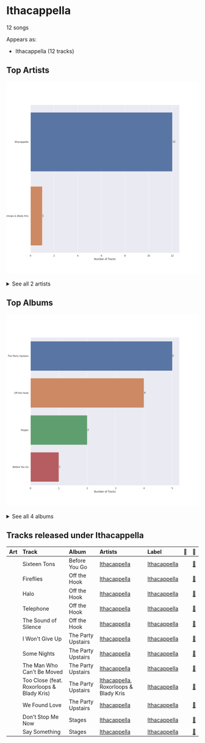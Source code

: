 # Ithacappella

12 songs

Appears as:
- Ithacappella (12 tracks)

## Top Artists

![Bar chart of top 2 artists](../images/labels/ithacappella/artists.png)


<details>
<summary>See all 2 artists</summary>

|   Number of Tracks | Art                                                                                              | Artist                                     | 🔗                                                           |
|-------------------:|:-------------------------------------------------------------------------------------------------|:-------------------------------------------|:------------------------------------------------------------|
|                 12 | <img src="https://i.scdn.co/image/ab6761610000e5ebd7125855c1ecfb7680363db7" alt="" width="50" /> | [Ithacappella](../artists/ithacappella.md) | [🔗](https://open.spotify.com/artist/5bPTIGQvxRNjr6wl9yyAct) |
|                  1 | <img src="nan" alt="" width="50" />                                                              | Roxorloops & Blady Kris                    | [🔗](https://open.spotify.com/artist/6HRJOlHBoo07WcZdXZAADI) |

</details>


## Top Albums

![Bar chart of top 4 albums in](../images/labels/ithacappella/albums.png)


<details>
<summary>See all 4 albums</summary>

|   Number of Tracks | Art                                                                                              | Album              | 🔗                                                          |
|-------------------:|:-------------------------------------------------------------------------------------------------|:-------------------|:-----------------------------------------------------------|
|                  5 | <img src="https://i.scdn.co/image/ab67616d0000b273bcad2453bb8a140067a4d4e2" alt="" width="50" /> | The Party Upstairs | [🔗](https://open.spotify.com/album/2AIAKP2FxbYNjmwQgAkqZz) |
|                  4 | <img src="https://i.scdn.co/image/ab67616d0000b2733c8896f56a068816ef63165b" alt="" width="50" /> | Off the Hook       | [🔗](https://open.spotify.com/album/1wfYTTpHsGxvIjDwsPLAAC) |
|                  2 | <img src="https://i.scdn.co/image/ab67616d0000b27379b679128839141600389209" alt="" width="50" /> | Stages             | [🔗](https://open.spotify.com/album/3mnYoDcAHKx6uA91f7rtAa) |
|                  1 | <img src="https://i.scdn.co/image/ab67616d0000b2733292818e78cd81fa4ba67fd2" alt="" width="50" /> | Before You Go      | [🔗](https://open.spotify.com/album/00x5MddnbpBoWJWtubLhHH) |

</details>


## Tracks released under Ithacappella

| Art                                                                                              | Track                                     | Album              | Artists                                                             | Label                           | 💚   | 🔗                                                          |
|:-------------------------------------------------------------------------------------------------|:------------------------------------------|:-------------------|:--------------------------------------------------------------------|:--------------------------------|:----|:-----------------------------------------------------------|
| <img src="https://i.scdn.co/image/ab67616d0000b2733292818e78cd81fa4ba67fd2" alt="" width="50" /> | Sixteen Tons                              | Before You Go      | [Ithacappella](../artists/ithacappella.md)                          | [Ithacappella](ithacappella.md) |     | [🔗](https://open.spotify.com/track/1eBmRgj1SjBwnRYMImzhg5) |
| <img src="https://i.scdn.co/image/ab67616d0000b2733c8896f56a068816ef63165b" alt="" width="50" /> | Fireflies                                 | Off the Hook       | [Ithacappella](../artists/ithacappella.md)                          | [Ithacappella](ithacappella.md) |     | [🔗](https://open.spotify.com/track/32Z70Jce3icBWnVZrZHt68) |
| <img src="https://i.scdn.co/image/ab67616d0000b2733c8896f56a068816ef63165b" alt="" width="50" /> | Halo                                      | Off the Hook       | [Ithacappella](../artists/ithacappella.md)                          | [Ithacappella](ithacappella.md) |     | [🔗](https://open.spotify.com/track/5qlpHkmxJntPok8hKIPcrY) |
| <img src="https://i.scdn.co/image/ab67616d0000b2733c8896f56a068816ef63165b" alt="" width="50" /> | Telephone                                 | Off the Hook       | [Ithacappella](../artists/ithacappella.md)                          | [Ithacappella](ithacappella.md) |     | [🔗](https://open.spotify.com/track/2Be3QDAcqCqaqZLuO64J87) |
| <img src="https://i.scdn.co/image/ab67616d0000b2733c8896f56a068816ef63165b" alt="" width="50" /> | The Sound of Silence                      | Off the Hook       | [Ithacappella](../artists/ithacappella.md)                          | [Ithacappella](ithacappella.md) |     | [🔗](https://open.spotify.com/track/4tptZOGxMiwN7jB3mwY9Uq) |
| <img src="https://i.scdn.co/image/ab67616d0000b273bcad2453bb8a140067a4d4e2" alt="" width="50" /> | I Won't Give Up                           | The Party Upstairs | [Ithacappella](../artists/ithacappella.md)                          | [Ithacappella](ithacappella.md) |     | [🔗](https://open.spotify.com/track/4fK1ojDf3LYPh4KhNWoQFi) |
| <img src="https://i.scdn.co/image/ab67616d0000b273bcad2453bb8a140067a4d4e2" alt="" width="50" /> | Some Nights                               | The Party Upstairs | [Ithacappella](../artists/ithacappella.md)                          | [Ithacappella](ithacappella.md) |     | [🔗](https://open.spotify.com/track/5ys1Y4xf0vaKR8HjonRl21) |
| <img src="https://i.scdn.co/image/ab67616d0000b273bcad2453bb8a140067a4d4e2" alt="" width="50" /> | The Man Who Can't Be Moved                | The Party Upstairs | [Ithacappella](../artists/ithacappella.md)                          | [Ithacappella](ithacappella.md) |     | [🔗](https://open.spotify.com/track/6wUSJugAinSVEgJu8S50Ou) |
| <img src="https://i.scdn.co/image/ab67616d0000b273bcad2453bb8a140067a4d4e2" alt="" width="50" /> | Too Close (feat. Roxorloops & Blady Kris) | The Party Upstairs | [Ithacappella](../artists/ithacappella.md), Roxorloops & Blady Kris | [Ithacappella](ithacappella.md) |     | [🔗](https://open.spotify.com/track/3mTJZn9RT8dd9cOXLq3Kgj) |
| <img src="https://i.scdn.co/image/ab67616d0000b273bcad2453bb8a140067a4d4e2" alt="" width="50" /> | We Found Love                             | The Party Upstairs | [Ithacappella](../artists/ithacappella.md)                          | [Ithacappella](ithacappella.md) |     | [🔗](https://open.spotify.com/track/4p2CmpzQB1PzgCssyQepPg) |
| <img src="https://i.scdn.co/image/ab67616d0000b27379b679128839141600389209" alt="" width="50" /> | Don't Stop Me Now                         | Stages             | [Ithacappella](../artists/ithacappella.md)                          | [Ithacappella](ithacappella.md) |     | [🔗](https://open.spotify.com/track/4DBs9w3PojGatSDbT42vS7) |
| <img src="https://i.scdn.co/image/ab67616d0000b27379b679128839141600389209" alt="" width="50" /> | Say Something                             | Stages             | [Ithacappella](../artists/ithacappella.md)                          | [Ithacappella](ithacappella.md) |     | [🔗](https://open.spotify.com/track/03ZafJ5f3rfyF9fSB8JkX8) |
